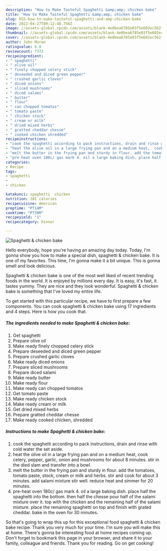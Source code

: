 ```yaml
---
description: "How to Make Tasteful Spaghetti &amp;amp; chicken bake"
title: "How to Make Tasteful Spaghetti &amp;amp; chicken bake"
slug: 655-how-to-make-tasteful-spaghetti-and-amp-chicken-bake
date: 2022-04-27T09:12:48.756Z
image: //assets-global.cpcdn.com/assets/blank-4e0bea6785e03f5e602ec562f230caae08da540cada707380b4fe1bbebba43da.png
thumbnail: //assets-global.cpcdn.com/assets/blank-4e0bea6785e03f5e602ec562f230caae08da540cada707380b4fe1bbebba43da.png
cover: //assets-global.cpcdn.com/assets/blank-4e0bea6785e03f5e602ec562f230caae08da540cada707380b4fe1bbebba43da.png
author: John Moran
ratingvalue: 4.8
reviewcount: 7372
recipeingredient:
- " spaghetti"
- " olive oil"
- " finely chopped celery stick"
- " deseeded and diced green pepper"
- " crushed garlic cloves"
- " diced onions"
- " sliced mushrooms"
- " diced salami"
- " butter"
- " flour"
- " can chopped tomatos"
- " tomato paste"
- " chicken stock"
- " cream or milk"
- " dried mixed herbs"
- " gratted cheddar chesse"
- " cooked chicken shredded"
recipeinstructions:
- "cook the spaghetti according to pack instructions, drain and rinse with cold water the set aside."
- "heat the olive oil in a large frying pan and on a medium heat,  cook celery, pepper, garlic, onion and mushrooms for about 8 minutes. stir in the died slam and transfer into a bowl."
- "melt the butter in the frying pan and sturdy in flour. add the tomatoes, tomato paste, stock, cream or milk and herbs. stir and cook for about 3 minutes. add salami mixture stir well. reduce heat and simmer for 20 minutes."
- "pre-heat oven 180c/ gas mark 4. oil a large baking dish. place half the spaghetti into the bottom. then half the chesse pour half of the salami mixture over it. top with the chicken and the remaining half of the salami mixture. place the remaining spaghetti on top and finish with grated cheddar. bake in the oven for 30 minutes."
categories:
- Recipe
tags:
- spaghetti
- 
- chicken

katakunci: spaghetti  chicken 
nutrition: 281 calories
recipecuisine: American
preptime: "PT14M"
cooktime: "PT39M"
recipeyield: "1"
recipecategory: Dinner

---
```



![Spaghetti &amp; chicken bake](//assets-global.cpcdn.com/assets/blank-4e0bea6785e03f5e602ec562f230caae08da540cada707380b4fe1bbebba43da.png)

Hello everybody, hope you're having an amazing day today. Today, I'm gonna show you how to make a special dish, spaghetti &amp; chicken bake. It is one of my favorites. This time, I'm gonna make it a bit unique. This is gonna smell and look delicious.

Spaghetti &amp; chicken bake is one of the most well liked of recent trending foods in the world. It is enjoyed by millions every day. It is easy, it's fast, it tastes yummy. They are nice and they look wonderful. Spaghetti &amp; chicken bake is something that I've loved my entire life.




To get started with this particular recipe, we have to first prepare a few components. You can cook spaghetti &amp; chicken bake using 17 ingredients and 4 steps. Here is how you cook that.

<!--inarticleads1-->

##### The ingredients needed to make Spaghetti &amp; chicken bake:

1. Get  spaghetti
1. Prepare  olive oil
1. Make ready  finely chopped celery stick
1. Prepare  deseeded and diced green pepper
1. Prepare  crushed garlic cloves
1. Make ready  diced onions
1. Prepare  sliced mushrooms
1. Prepare  diced salami
1. Make ready  butter
1. Make ready  flour
1. Make ready  can chopped tomatos
1. Get  tomato paste
1. Make ready  chicken stock
1. Make ready  cream or milk
1. Get  dried mixed herbs
1. Prepare  gratted cheddar chesse
1. Make ready  cooked chicken, shredded




<!--inarticleads2-->

##### Instructions to make Spaghetti &amp; chicken bake:

1. cook the spaghetti according to pack instructions, drain and rinse with cold water the set aside.
1. heat the olive oil in a large frying pan and on a medium heat,  cook celery, pepper, garlic, onion and mushrooms for about 8 minutes. stir in the died slam and transfer into a bowl.
1. melt the butter in the frying pan and sturdy in flour. add the tomatoes, tomato paste, stock, cream or milk and herbs. stir and cook for about 3 minutes. add salami mixture stir well. reduce heat and simmer for 20 minutes.
1. pre-heat oven 180c/ gas mark 4. oil a large baking dish. place half the spaghetti into the bottom. then half the chesse pour half of the salami mixture over it. top with the chicken and the remaining half of the salami mixture. place the remaining spaghetti on top and finish with grated cheddar. bake in the oven for 30 minutes.




So that's going to wrap this up for this exceptional food spaghetti &amp; chicken bake recipe. Thank you very much for your time. I'm sure you will make this at home. There's gonna be interesting food at home recipes coming up. Don't forget to bookmark this page in your browser, and share it to your family, colleague and friends. Thank you for reading. Go on get cooking!
